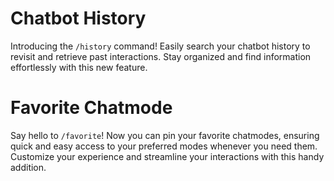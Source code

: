 # Chatbot History

Introducing the `/history` command! Easily search your chatbot history to revisit and retrieve past interactions. Stay organized and find information effortlessly with this new feature.

# Favorite Chatmode

Say hello to `/favorite`! Now you can pin your favorite chatmodes, ensuring quick and easy access to your preferred modes whenever you need them. Customize your experience and streamline your interactions with this handy addition.
